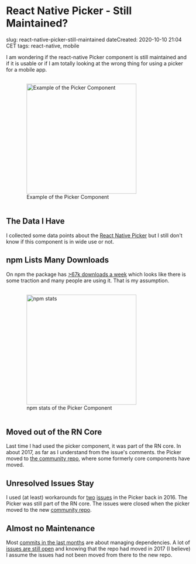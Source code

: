 # React Native Picker - Still Maintained?
slug: react-native-picker-still-maintained
dateCreated: 2020-10-10 21:04 CET
tags: react-native, mobile

I am wondering if the react-native Picker component is still maintained and if it is usable or if I am totally
looking at the wrong thing for using a picker for a mobile app.

<figure style="padding: 1rem;">
    <img src="../picker.jpeg" alt="Example of the Picker Component" width="300" class="sizeup-onhover-image scale2 origin-left-center" />
    <figcaption>Example of the Picker Component</figcaption>
</figure>


## The Data I Have

I collected some data points about the [React Native Picker](https://github.com/react-native-community/react-native-picker)
but I still don't know if this component is in wide use or not.

## npm Lists Many Downloads

On npm the package has [>67k downloads a week](https://www.npmjs.com/package/@react-native-community/picker)
which looks like there is some traction and many people are using it. That is my assumption.

<figure style="padding: 1rem;">
    <img src="../npm-picker-stats.png" alt="npm stats" width="300" class="sizeup-onhover-image scale2 origin-left-center" />
    <figcaption>npm stats of the Picker Component</figcaption>
</figure>


## Moved out of the RN Core

Last time I had used the picker component, it was part of the RN core.
In about 2017, as far as I understand from the issue's comments.
the Picker moved to 
[the community repo](https://github.com/react-native-community/react-native-picker#react-native-communitypicker),
where some formerly core components have moved.

## Unresolved Issues Stay

I used (at least) workarounds for 
[two](https://github.com/facebook/react-native/issues/7817#issuecomment-264837382) 
[issues](https://github.com/facebook/react-native/issues/9220#issuecomment-245546641)
in the Picker back in 2016. The Picker was still part of the RN core.
The issues were closed when the picker moved to the new 
[community repo](https://github.com/react-native-community/react-native-picker).

## Almost no Maintenance

Most [commits in the last months](https://github.com/react-native-community/react-native-picker/commits/master)
are about managing dependencies.
A lot of [issues are still open](https://github.com/react-native-community/react-native-picker/issues?page=2&q=is%3Aopen+is%3Aissue)
and knowing that the repo had moved in 2017 (I believe)
I assume the issues had not been moved from there to the new repo.
